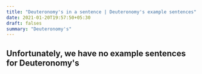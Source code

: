 ```yaml
---
title: "Deuteronomy's in a sentence | Deuteronomy's example sentences"
date: 2021-01-20T19:57:50+05:30
draft: falses
summary: "Deuteronomy's"
---
```

## Unfortunately, we have no example sentences for Deuteronomy's                 
